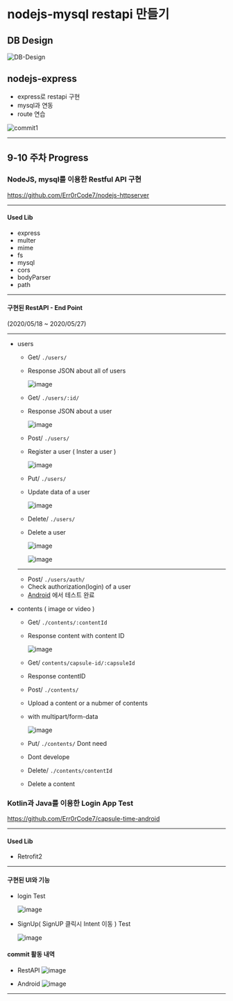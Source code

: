 # nodejs-mysql restapi 만들기

## DB Design

![DB-Design](https://user-images.githubusercontent.com/48249549/81720410-54282880-94b9-11ea-8321-81eafe788e42.png)

## nodejs-express

- express로 restapi 구현
- mysql과 연동
- route 연습

![commit1](https://user-images.githubusercontent.com/48249549/81720455-699d5280-94b9-11ea-8d13-bec83d28e9f2.png)

---

## 9-10 주차 Progress

### NodeJS, mysql를 이용한 Restful API 구현 

https://github.com/Err0rCode7/nodejs-httpserver 

---
#### Used Lib
- express
- multer
- mime
- fs
- mysql
- cors
- bodyParser
- path

---
#### 구현된 RestAPI - End Point

(2020/05/18 ~ 2020/05/27)

---

- users 
    - Get/ `./users/`
    - Response JSON about all of users 

        ![image](https://user-images.githubusercontent.com/48249549/83009436-bb191600-a051-11ea-90bf-ddceab46c525.png)

    - Get/ `./users/:id/` 
    - Response JSON about a user

        ![image](https://user-images.githubusercontent.com/48249549/83009360-991f9380-a051-11ea-96f6-38c142a5fd7e.png)

    - Post/ `./users/` 
    - Register a user ( Inster a user ) 

        ![image](https://user-images.githubusercontent.com/48249549/83010262-f23bf700-a052-11ea-9d1a-b228d7dba562.png)

    - Put/ `./users/` 
    - Update data of a user 

        ![image](https://user-images.githubusercontent.com/48249549/83010799-ca00c800-a053-11ea-9157-bc7a4133978b.png)

    - Delete/ `./users/` 
    - Delete a user 

        ![image](https://user-images.githubusercontent.com/48249549/83010614-7d1cf180-a053-11ea-9708-f793fbabf7d1.png) 

        ![image](https://user-images.githubusercontent.com/48249549/83009810-472b3d80-a052-11ea-8b82-b0fa405eecbf.png)
    ---
    - Post/ `./users/auth/` 
    - Check authorization(login) of a user 
    - [Android](https://github.com/Err0rCode7/capsule-time-android) 에서 테스트 완료

- contents ( image or video )

    - Get/ `./contents/:contentId` 
    - Response content with content ID 

        ![image](https://user-images.githubusercontent.com/48249549/83011078-4693a680-a054-11ea-9e0a-2ee000d7607d.png)

    - Get/ `contents/capsule-id/:capsuleId` 
    - Response contentID 
    
    - Post/ `./contents/` 
    - Upload a content or a nubmer of contents 
    - with multipart/form-data

        ![image](https://user-images.githubusercontent.com/48249549/83015039-c58bdd80-a05a-11ea-9604-dcc080c1c159.png)

    - Put/ `./contents/`    Dont need 
    - Dont develope

    - Delete/ `./contents/contentId` 
    - Delete a content 


### Kotlin과 Java를 이용한 Login App Test 
https://github.com/Err0rCode7/capsule-time-android 

---
#### Used Lib
- Retrofit2

---
#### 구현된 UI와 기능

- login Test

    ![image](https://user-images.githubusercontent.com/48249549/83012171-01707400-a056-11ea-9f21-e1445105264f.png)

- SignUp( SignUP 클릭시 Intent 이동 ) Test

    ![image](https://user-images.githubusercontent.com/48249549/83012283-24028d00-a056-11ea-8903-81ce1ec64a5a.png)


#### commit 활동 내역

- RestAPI
![image](https://user-images.githubusercontent.com/48249549/83013919-be63d000-a058-11ea-8477-bfbc0d252cad.png)

- Android
![image](https://user-images.githubusercontent.com/48249549/83014008-e2bfac80-a058-11ea-984d-81724054aeca.png)

---
